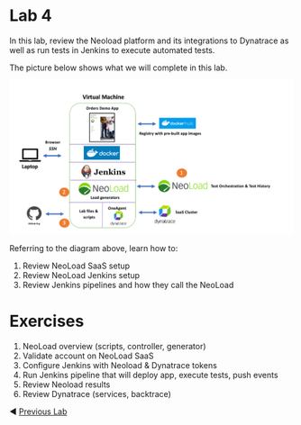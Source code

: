 # Lab 4

In this lab, review the Neoload platform and its integrations to Dynatrace as well as run tests 
in Jenkins to execute automated tests.

The picture below shows what we will complete in this lab.

<img src="images/lab5.png" width="600"/>

Referring to the diagram above, learn how to:
1. Review NeoLoad SaaS setup
2. Review NeoLoad Jenkins setup
3. Review Jenkins pipelines and how they call the NeoLoad

# Exercises

1. NeoLoad overview (scripts, controller, generator)
1. Validate account on NeoLoad SaaS
1. Configure Jenkins with Neoload & Dynatrace tokens
1. Run Jenkins pipeline that will deploy app, execute tests, push events
1. Review Neoload results
1. Review Dynatrace (services, backtrace)

:arrow_backward: [Previous Lab](../lab4)